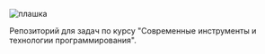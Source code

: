 ![плашка](https://github.com/iliya-b/tp/actions/workflows/blank.yml/badge.svg)

Репозиторий для задач по курсу "Современные инструменты и технологии программирования".
